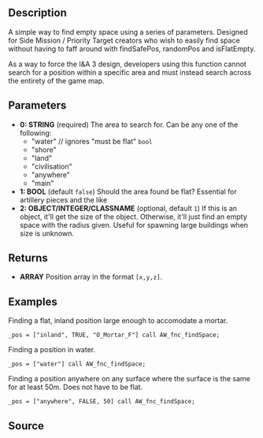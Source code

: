 ## Description

A simple way to find empty space using a series of parameters. Designed for Side Mission / Priority Target creators who wish to easily find space without having to faff around with findSafePos, randomPos and isFlatEmpty.

As a way to force the I&A 3 design, developers using this function cannot search for a position within a specific area and must instead search across the entirety of the game map.

## Parameters

* **0: STRING** (required)
The area to search for. Can be any one of the following:
	* "water" // ignores "must be flat" `bool`
	* "shore"
	* "land"
	* "civilisation"
	* "anywhere"
	* "main"
* **1: BOOL** (default `false`)
Should the area found be flat? Essential for artillery pieces and the like
* **2: OBJECT/INTEGER/CLASSNAME** (optional, default `1`)
If this is an object, it'll get the size of the object. Otherwise, it'll just find an empty space with the radius given. Useful for spawning large buildings when size is unknown.

## Returns

* **ARRAY**
Position array in the format `[x,y,z]`.

## Examples

Finding a flat, inland position large enough to accomodate a mortar.

```sqf
_pos = ["inland", TRUE, "O_Mortar_F"] call AW_fnc_findSpace;
```

Finding a position in water.

```sqf
_pos = ["water"] call AW_fnc_findSpace;
```

Finding a position anywhere on any surface where the surface is the same for at least 50m. Does not have to be flat.

```sqf
_pos = ["anywhere", FALSE, 50] call AW_fnc_findSpace;
```

## Source

<script src="http://gist-it.appspot.com/https://github.com/jpwilliams/I-A-3/blob/master/functions/generic/fn_findSpace.sqf?footer=0">
</script>